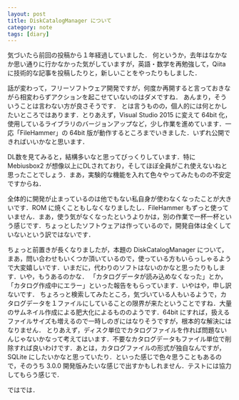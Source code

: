 ```yaml
---
layout: post
title: DiskCatalogManager について
category: note
tags: [diary]
---
```


気づいたら前回の投稿から１年経過していました．
何というか，去年はなかなか思い通りに行かなかった気がしていますが，英語・数学を再勉強して，Qiita 
に技術的な記事を投稿したりと，新しいことをやったりもしました．

話が変わって，フリーソフトウェア開発ですが，何度か再開すると言っておきながら相変わらずアクションを起こせていないのはダメですね．
あんまり，そういうことは言わない方が良さそうです．
とは言うものの，個人的には何とかしたいところではあります．とりあえず，Visual Studio 2015 に変えて 64bit 化，使用しているライブラリのバージョンアップなど，少し作業を進めています．一応「FileHammer」の 64bit 版が動作するところまでいきました．いずれ公開できればいいかなと思います．

DL数を見てみると，結構多いなと思ってびっくりしています．特に Mebiusbox2 が想像以上にDLされており，そしてほぼ全員がこれ使えないねと思ったことでしょう．まあ，実験的な機能を入れて色々やってみたものの不安定ですからね．

全体的に開発が止まっているのは他でもない私自身が使わなくなったことが大きいです．ROM に焼くこともしなくなりましたし．FileHammer もずっと使っていません．まあ，使う気がなくなったというよりかは，別の作業で一杯一杯という感じです．ちょっとしたソフトウェアは作っているので，開発自体は全くしていないという訳ではないです．

ちょっと前置きが長くなりましたが，本題の DiskCatalogManager について，まあ，問い合わせもいくつか頂いているので，使っている方もいらっしゃるようで大変嬉しいです．いまだに，代わりのソフトはないのかなと思ったりもします．いや，もうあるのかな．
「カタログデータが読み込めなくなった」とか，「カタログ作成中にエラー」といった報告をもらっています．いやはや，申し訳ないです．
ちょろっと検索してみたところ，気づいている人もいるようで，カタログデータを１ファイルにしていることの限界が来たということですね．大量のサムネイル作成による肥大化によるもののようです．64bit にすれば，扱えるファイルサイズも増えるので一時しのぎにはなりそうですが，根本的な解決にはなりません．
とりあえず，ディスク単位でカタログファイルを作れば問題ないんじゃないかなって考えてはいます．不要なカタログデータもファイル単位で削除すれば良いわけです．あとは，カタログファイルの形式が独自なんですが，SQLite にしたいかなと思っていたり．といった感じで色々思うこともあるので，そのうち 3.0.0 開発版みたいな感じで出すかもしれません．テストには協力してもらう感じで．

ではでは．